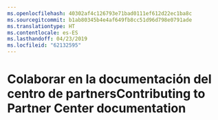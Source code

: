 ```yaml
---
ms.openlocfilehash: 40302af4c126793e71bad0111ef612d22ec1ba8c
ms.sourcegitcommit: b1ab80345b4e4af649fb8cc51d96d798e0791ade
ms.translationtype: HT
ms.contentlocale: es-ES
ms.lasthandoff: 04/23/2019
ms.locfileid: "62132595"
---
```

# <a name="contributing-to-partner-center-documentation"></a><span data-ttu-id="c7de2-101">Colaborar en la documentación del centro de partners</span><span class="sxs-lookup"><span data-stu-id="c7de2-101">Contributing to Partner Center documentation</span></span>